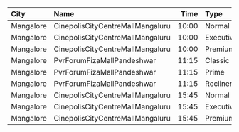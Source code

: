 | City      | Name                             |  Time | Type      | Price | Capacity | Booked |
| :-------- | :------------------------------- | ----: | :-------- | ----: | -------: | -----: |
| Mangalore | CinepolisCityCentreMallMangaluru | 10:00 | Normal    |  150₹ |       13 |      0 |
| Mangalore | CinepolisCityCentreMallMangaluru | 10:00 | Executive |  150₹ |       67 |      0 |
| Mangalore | CinepolisCityCentreMallMangaluru | 10:00 | Premium   |  150₹ |       29 |      3 |
| Mangalore | PvrForumFizaMallPandeshwar       | 11:15 | Classic   |  150₹ |       63 |      0 |
| Mangalore | PvrForumFizaMallPandeshwar       | 11:15 | Prime     |  150₹ |       20 |      2 |
| Mangalore | PvrForumFizaMallPandeshwar       | 11:15 | Recliner  |  300₹ |        6 |      0 |
| Mangalore | CinepolisCityCentreMallMangaluru | 15:45 | Normal    |  150₹ |       13 |      0 |
| Mangalore | CinepolisCityCentreMallMangaluru | 15:45 | Executive |  150₹ |       67 |      0 |
| Mangalore | CinepolisCityCentreMallMangaluru | 15:45 | Premium   |  150₹ |       29 |      1 |